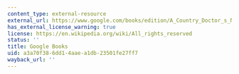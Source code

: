 ```yaml
---
content_type: external-resource
external_url: https://www.google.com/books/edition/A_Country_Doctor_s_Notebook/Y_RvDwAAQBAJ?hl=en&gbpv=1
has_external_license_warning: true
license: https://en.wikipedia.org/wiki/All_rights_reserved
status: ''
title: Google Books
uid: a3a70f38-6dd1-4aae-a1db-23501fe27ff7
wayback_url: ''
---
```

